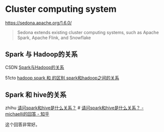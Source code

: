 # Cluster computing system

https://sedona.apache.org/1.6.0/

> Sedona extends existing cluster computing systems, such as Apache Spark, Apache Flink, and Snowflake

## Spark 与 Hadoop的关系

CSDN [Spark与Hadoop的关系](https://blog.csdn.net/xs1997/article/details/105270684)

51cto [hadoop spark 和 的区别 spark和hadoop之间的关系](https://blog.51cto.com/u_16099337/6698162)



## Spark 和 hive的关系

zhihu [请问spark和hive是什么关系？](https://www.zhihu.com/question/329052025/answer/3011710875?utm_id=0) # [请问spark和hive是什么关系？ - michaelli的回答 - 知乎](https://www.zhihu.com/question/329052025/answer/1827649633) 

这个回答非常好。

